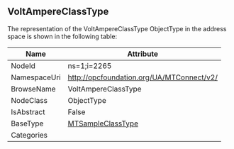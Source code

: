 <!-- objecttype -->
## VoltAmpereClassType
  
<!-- end of text -->
The representation of the VoltAmpereClassType ObjectType in the address space is shown in the following table:  

|Name|Attribute|
|---|---|
|NodeId|ns=1;i=2265|
|NamespaceUri|http://opcfoundation.org/UA/MTConnect/v2/|
|BrowseName|VoltAmpereClassType|
|NodeClass|ObjectType|
|IsAbstract|False|
|BaseType|[MTSampleClassType](../../ObjectTypes/MTSampleClassType/readme.md)|
|Categories||

